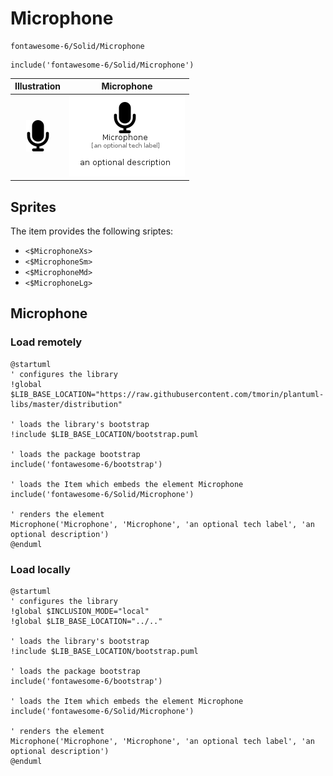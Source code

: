 # Microphone


```text
fontawesome-6/Solid/Microphone
```

```text
include('fontawesome-6/Solid/Microphone')
```



| Illustration | Microphone |
| :---: | :---: |
| ![illustration for Illustration](../../fontawesome-6/Solid/Microphone.png) | ![illustration for Microphone](../../fontawesome-6/Solid/Microphone.Local.png) |



## Sprites
The item provides the following sriptes:

- `<$MicrophoneXs>`
- `<$MicrophoneSm>`
- `<$MicrophoneMd>`
- `<$MicrophoneLg>`





## Microphone

### Load remotely
```plantuml
@startuml
' configures the library
!global $LIB_BASE_LOCATION="https://raw.githubusercontent.com/tmorin/plantuml-libs/master/distribution"

' loads the library's bootstrap
!include $LIB_BASE_LOCATION/bootstrap.puml

' loads the package bootstrap
include('fontawesome-6/bootstrap')

' loads the Item which embeds the element Microphone
include('fontawesome-6/Solid/Microphone')

' renders the element
Microphone('Microphone', 'Microphone', 'an optional tech label', 'an optional description')
@enduml
```

### Load locally
```plantuml
@startuml
' configures the library
!global $INCLUSION_MODE="local"
!global $LIB_BASE_LOCATION="../.."

' loads the library's bootstrap
!include $LIB_BASE_LOCATION/bootstrap.puml

' loads the package bootstrap
include('fontawesome-6/bootstrap')

' loads the Item which embeds the element Microphone
include('fontawesome-6/Solid/Microphone')

' renders the element
Microphone('Microphone', 'Microphone', 'an optional tech label', 'an optional description')
@enduml
```

